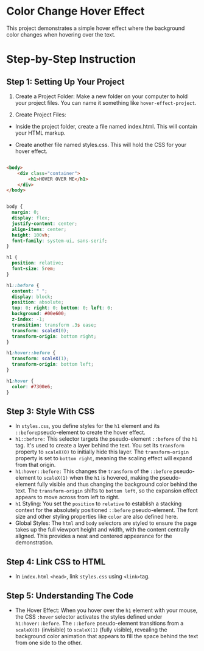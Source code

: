 # Color Change Hover Effect


This project demonstrates a simple hover effect where the background color 
changes when hovering over the text.

# Step-by-Step Instruction


## Step 1: Setting Up Your Project

1. Create a Project Folder: Make a new folder on your computer to hold your 
project files. You can name it something like ```hover-effect-project```.

2. Create Project Files:

* Inside the project folder, create a file named index.html. This will contain 
your HTML markup. 

* Create another file named styles.css. This will hold the CSS for your hover 
effect.

```html 

<body>
    <div class="container">
        <h1>HOVER OVER ME</h1>
    </div>
</body>

```

```css

body {
  margin: 0;
  display: flex;
  justify-content: center;
  align-items: center;
  height: 100vh;
  font-family: system-ui, sans-serif;
}

h1 {
  position: relative;
  font-size: 5rem;
}

h1::before {
  content: " ";
  display: block;
  position: absolute;
  top: 0; right: 0; bottom: 0; left: 0;
  background: #00e600;
  z-index: -1;
  transition: transform .3s ease;
  transform: scaleX(0);
  transform-origin: bottom right;
}

h1:hover::before {
  transform: scaleX(1);
  transform-origin: bottom left;
}

h1:hover {
  color: #7300e6; 
}

```


## Step 3: Style With CSS

* In ```styles.css```, you define styles for the ```h1``` element and its 
```::before```pseudo-element to create the hover effect.
* ```h1::before:``` This selector targets the pseudo-element ```::before``` of 
the ```h1``` tag. It's used to create a layer behind the text. You set its 
```transform``` property to ```scaleX(0)``` to initially hide this layer. 
The ```transform-origin``` property is set to ```bottom right```, meaning 
the scaling effect will expand from that origin.
* ```h1:hover::before:``` This changes the ```transform``` of the ```::before``` 
pseudo-element to ```scaleX(1)``` when the ```h1``` is hovered, making the 
pseudo-element fully visible and thus changing the background color behind 
the text. The ```transform-origin``` shifts to ```bottom left```, so the 
expansion effect appears to move across from left to right.
* ```h1``` Styling: You set the ```position``` to ```relative``` to establish a 
stacking context for the absolutely positioned ```::before``` pseudo-element. 
The font size and other styling properties like ```color``` are also defined 
here.
* Global Styles: The ```html``` and ```body``` selectors are styled to ensure 
the page takes up the full viewport height and width, with the content centrally 
aligned. This provides a neat and centered appearance for the demonstration.


## Step 4: Link CSS to HTML

* In ```index.html``` ```<head>```, link ```styles.css``` using ```<link>```tag.


## Step 5: Understanding The Code


* The Hover Effect: When you hover over the ```h1``` element with your mouse, 
the CSS ```:hover``` selector activates the styles defined under 
```h1:hover::before```. The ```::before``` pseudo-element transitions from a 
```scaleX(0)``` (invisible) to ```scaleX(1)``` (fully visible), revealing the 
background color animation that appears to fill the space behind the text from 
one side to the other.